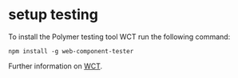 # setup testing

To install the Polymer testing tool WCT run the following command:

```
npm install -g web-component-tester
```

Further information on [WCT](https://github.com/Polymer/tools/tree/master/packages/web-component-tester).
